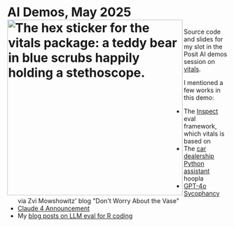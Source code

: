 # AI Demos, May 2025 <a href="https://vitals.tidyverse.org/"><img src="figures/hexes/vitals.png" alt="The hex sticker for the vitals package: a teddy bear in blue scrubs happily holding a stethoscope." align="left" height="400"/></a>

Source code and slides for my slot in the Posit AI demos session on [vitals](https://vitals.tidyverse.org/).

I mentioned a few works in this demo:

* The [Inspect](https://inspect.aisi.org.uk/) eval framework, which vitals is based on
* The [car dealership Python assistant](https://www.businessinsider.com/car-dealership-chevrolet-chatbot-chatgpt-pranks-chevy-2023-12) hoopla
* [GPT-4o Sycophancy](https://thezvi.substack.com/p/gpt-4o-is-an-absurd-sycophant) via Zvi Mowshowitz' blog "Don't Worry About the Vase"
* [Claude 4 Announcement](https://www.anthropic.com/news/claude-4)
* My [blog posts on LLM eval for R coding](https://www.simonpcouch.com/blog/2025-05-27-claude-4/)
